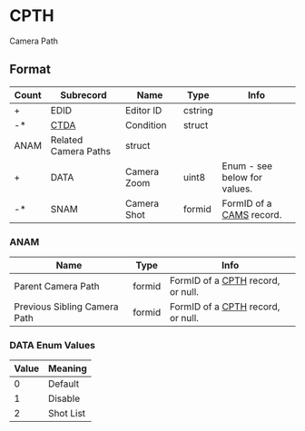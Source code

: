CPTH
====

Camera Path

## Format

Count | Subrecord | Name | Type | Info
------|-------|------|------|-----
+ | EDID | Editor ID | cstring |
-* | [CTDA](Subrecords/CTDA.md) | Condition | struct |
 | ANAM | Related Camera Paths | struct |
+ | DATA | Camera Zoom | uint8 | Enum - see below for values.
-* | SNAM | Camera Shot | formid | FormID of a [CAMS](CAMS.md) record.

### ANAM

Name | Type | Info
-----|------|-----
Parent Camera Path | formid | FormID of a [CPTH](CPTH.md) record, or null.
Previous Sibling Camera Path | formid | FormID of a [CPTH](CPTH.md) record, or null.

### DATA Enum Values

Value | Meaning
------|--------
0 | Default
1 | Disable
2 | Shot List
